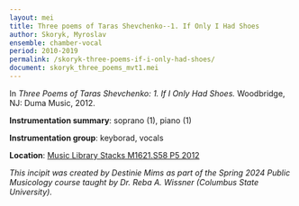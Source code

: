 ```yaml
---
layout: mei
title: Three poems of Taras Shevchenko--1. If Only I Had Shoes
author: Skoryk, Myroslav
ensemble: chamber-vocal
period: 2010-2019
permalink: /skoryk-three-poems-if-i-only-had-shoes/
document: skoryk_three_poems_mvt1.mei
---
```


In *Three Poems of Taras Shevchenko: 1. If I Only Had Shoes.* Woodbridge, NJ: Duma Music, 2012.

**Instrumentation summary**: soprano (1), piano (1)

**Instrumentation group**: keyborad, vocals

**Location**: <a href="https://tufts.primo.exlibrisgroup.com/permalink/01TUN_INST/1kc9gia/alma991018945681003851" target="_blank">Music Library Stacks M1621.S58 P5 2012</a>

*This incipit was created by Destinie Mims as part of the Spring 2024 Public Musicology course taught by Dr. Reba A. Wissner (Columbus State University).* 